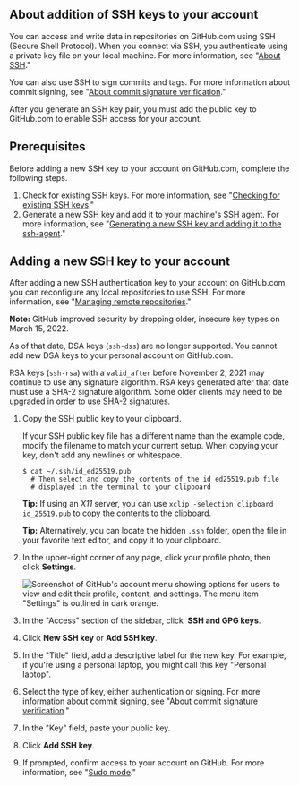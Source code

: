 ## About addition of SSH keys to your account

You can access and write data in repositories on GitHub.com using SSH (Secure Shell Protocol). When you connect via SSH, you authenticate using a private key file on your local machine. For more information, see "[About SSH](https://docs.github.com/en/authentication/connecting-to-github-with-ssh/about-ssh)."

You can also use SSH to sign commits and tags. For more information about commit signing, see "[About commit signature verification](https://docs.github.com/en/authentication/managing-commit-signature-verification/about-commit-signature-verification)."

After you generate an SSH key pair, you must add the public key to GitHub.com to enable SSH access for your account.

## [](https://docs.github.com/en/authentication/connecting-to-github-with-ssh/adding-a-new-ssh-key-to-your-github-account#prerequisites)Prerequisites

Before adding a new SSH key to your account on GitHub.com, complete the following steps.

1.  Check for existing SSH keys. For more information, see "[Checking for existing SSH keys](https://docs.github.com/en/authentication/connecting-to-github-with-ssh/checking-for-existing-ssh-keys)."
2.  Generate a new SSH key and add it to your machine's SSH agent. For more information, see "[Generating a new SSH key and adding it to the ssh-agent](https://docs.github.com/en/authentication/connecting-to-github-with-ssh/generating-a-new-ssh-key-and-adding-it-to-the-ssh-agent)."

## [](https://docs.github.com/en/authentication/connecting-to-github-with-ssh/adding-a-new-ssh-key-to-your-github-account#adding-a-new-ssh-key-to-your-account)Adding a new SSH key to your account

After adding a new SSH authentication key to your account on GitHub.com, you can reconfigure any local repositories to use SSH. For more information, see "[Managing remote repositories](https://docs.github.com/en/get-started/getting-started-with-git/managing-remote-repositories#switching-remote-urls-from-https-to-ssh)."

**Note:** GitHub improved security by dropping older, insecure key types on March 15, 2022.

As of that date, DSA keys (`ssh-dss`) are no longer supported. You cannot add new DSA keys to your personal account on GitHub.com.

RSA keys (`ssh-rsa`) with a `valid_after` before November 2, 2021 may continue to use any signature algorithm. RSA keys generated after that date must use a SHA-2 signature algorithm. Some older clients may need to be upgraded in order to use SHA-2 signatures.

1.  Copy the SSH public key to your clipboard.
    
    If your SSH public key file has a different name than the example code, modify the filename to match your current setup. When copying your key, don't add any newlines or whitespace.
    
    ```shell
    $ cat ~/.ssh/id_ed25519.pub
      # Then select and copy the contents of the id_ed25519.pub file
      # displayed in the terminal to your clipboard
    ```
    
    **Tip:** If using an *X11* server, you can use `xclip -selection clipboard id_25519.pub` to copy the contents to the clipboard.
    
    **Tip:** Alternatively, you can locate the hidden `.ssh` folder, open the file in your favorite text editor, and copy it to your clipboard.
    
2.  In the upper-right corner of any page, click your profile photo, then click **Settings**.
    
    ![Screenshot of GitHub's account menu showing options for users to view and edit their profile, content, and settings. The menu item "Settings" is outlined in dark orange.](https://docs.github.com/assets/cb-139735/images/help/settings/userbar-account-settings.png)
    
3.  In the "Access" section of the sidebar, click  **SSH and GPG keys**.
    
4.  Click **New SSH key** or **Add SSH key**.
    
5.  In the "Title" field, add a descriptive label for the new key. For example, if you're using a personal laptop, you might call this key "Personal laptop".
    
6.  Select the type of key, either authentication or signing. For more information about commit signing, see "[About commit signature verification](https://docs.github.com/en/authentication/managing-commit-signature-verification/about-commit-signature-verification)."
    
7.  In the "Key" field, paste your public key.
    
8.  Click **Add SSH key**.
    
9.  If prompted, confirm access to your account on GitHub. For more information, see "[Sudo mode](https://docs.github.com/en/authentication/keeping-your-account-and-data-secure/sudo-mode)."